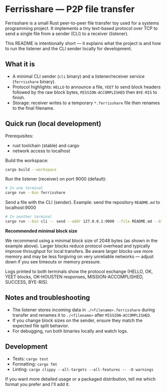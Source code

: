 # Ferrisshare — P2P file transfer

Ferrisshare is a small Rust peer-to-peer file transfer toy used for a systems programming project.
It implements a tiny text-based protocol over TCP to send a single file from a sender (CLI) to a receiver (listener).

This README is intentionally short — it explains what the project is and how to run the listener and the CLI sender locally for development.

## What it is

- A minimal CLI sender (`cli` binary) and a listener/receiver service (`ferrisshare` binary).
- Protocol highlights: `HELLO` to announce a file, `YEET` to send block headers followed by the raw block bytes, `MISSION-ACCOMPLISHED` then `BYE-RIS` to finish.
- Storage: receiver writes to a temporary `*.ferrisshare` file then renames to the final filename.

## Quick run (local development)

Prerequisites:

- rust toolchain (stable) and cargo
- network access to localhost

Build the workspace:

```bash
cargo build --workspace
```

Run the listener (receiver) on port 9000 (default):

```bash
# In one terminal
cargo run --bin ferrisshare
```

Send a file with the CLI (sender). Example: send the repository `README.md` to localhost:9000

```bash
# In another terminal
cargo run --bin cli -- send --addr 127.0.0.1:9000 --file README.md --block-size 2048
```

**Recommended minimal block size**

We recommend using a minimal block size of 2048 bytes (as shown in the example above). Larger blocks reduce protocol overhead and typically improve throughput for local transfers. Be aware larger blocks use more memory and may be less forgiving on very unreliable networks — adjust down if you see timeouts or memory pressure.

Logs printed to both terminals show the protocol exchange (HELLO, OK, YEET blocks, OK-HOUSTEN responses, MISSION-ACCOMPLISHED, SUCCESS, BYE-RIS).

## Notes and troubleshooting

- The listener stores incoming data in `./<filename>.ferrisshare` during transfer and renames it to `./<filename>` after `MISSION-ACCOMPLISHED`.
- If you change block sizes on the sender, ensure they match the expected file split behavior.
- For debugging, run both binaries locally and watch logs.

## Development

- Tests: `cargo test`
- Formatting: `cargo fmt`
- Linting: `cargo clippy --all-targets --all-features -- -D warnings`

If you want more detailed usage or a packaged distribution, tell me which format you prefer and I'll add it.
